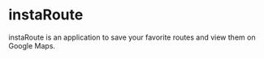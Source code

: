 # instaRoute
instaRoute is an application to save your favorite routes and view them on Google Maps.
